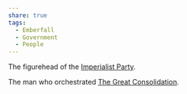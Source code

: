 ```yaml
---
share: true
tags:
  - Emberfall
  - Government
  - People
---
```


The figurehead of the [Imperialist Party](./Interest%20Groups.md#imperialist-party).

The man who orchestrated [The Great Consolidation](./The%20Great%20Consolidation.md).

